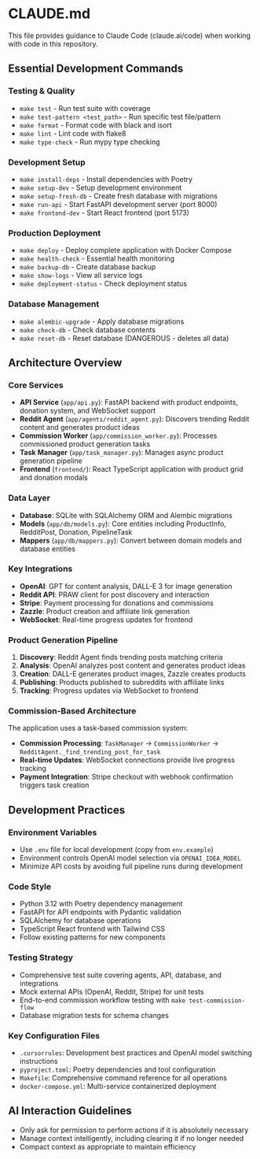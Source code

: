 # CLAUDE.md

This file provides guidance to Claude Code (claude.ai/code) when working with code in this repository.

## Essential Development Commands

### Testing & Quality
- `make test` - Run test suite with coverage
- `make test-pattern <test_path>` - Run specific test file/pattern
- `make format` - Format code with black and isort
- `make lint` - Lint code with flake8
- `make type-check` - Run mypy type checking

### Development Setup
- `make install-deps` - Install dependencies with Poetry
- `make setup-dev` - Setup development environment
- `make setup-fresh-db` - Create fresh database with migrations
- `make run-api` - Start FastAPI development server (port 8000)
- `make frontend-dev` - Start React frontend (port 5173)

### Production Deployment
- `make deploy` - Deploy complete application with Docker Compose
- `make health-check` - Essential health monitoring
- `make backup-db` - Create database backup
- `make show-logs` - View all service logs
- `make deployment-status` - Check deployment status

### Database Management
- `make alembic-upgrade` - Apply database migrations
- `make check-db` - Check database contents
- `make reset-db` - Reset database (DANGEROUS - deletes all data)

## Architecture Overview

### Core Services
- **API Service** (`app/api.py`): FastAPI backend with product endpoints, donation system, and WebSocket support
- **Reddit Agent** (`app/agents/reddit_agent.py`): Discovers trending Reddit content and generates product ideas
- **Commission Worker** (`app/commission_worker.py`): Processes commissioned product generation tasks
- **Task Manager** (`app/task_manager.py`): Manages async product generation pipeline
- **Frontend** (`frontend/`): React TypeScript application with product grid and donation modals

### Data Layer
- **Database**: SQLite with SQLAlchemy ORM and Alembic migrations
- **Models** (`app/db/models.py`): Core entities including ProductInfo, RedditPost, Donation, PipelineTask
- **Mappers** (`app/db/mappers.py`): Convert between domain models and database entities

### Key Integrations
- **OpenAI**: GPT for content analysis, DALL-E 3 for image generation
- **Reddit API**: PRAW client for post discovery and interaction
- **Stripe**: Payment processing for donations and commissions
- **Zazzle**: Product creation and affiliate link generation
- **WebSocket**: Real-time progress updates for frontend

### Product Generation Pipeline
1. **Discovery**: Reddit Agent finds trending posts matching criteria
2. **Analysis**: OpenAI analyzes post content and generates product ideas
3. **Creation**: DALL-E generates product images, Zazzle creates products
4. **Publishing**: Products published to subreddits with affiliate links
5. **Tracking**: Progress updates via WebSocket to frontend

### Commission-Based Architecture
The application uses a task-based commission system:
- **Commission Processing**: `TaskManager` → `CommissionWorker` → `RedditAgent._find_trending_post_for_task`
- **Real-time Updates**: WebSocket connections provide live progress tracking
- **Payment Integration**: Stripe checkout with webhook confirmation triggers task creation

## Development Practices

### Environment Variables
- Use `.env` file for local development (copy from `env.example`)
- Environment controls OpenAI model selection via `OPENAI_IDEA_MODEL`
- Minimize API costs by avoiding full pipeline runs during development

### Code Style
- Python 3.12 with Poetry dependency management
- FastAPI for API endpoints with Pydantic validation
- SQLAlchemy for database operations
- TypeScript React frontend with Tailwind CSS
- Follow existing patterns for new components

### Testing Strategy
- Comprehensive test suite covering agents, API, database, and integrations
- Mock external APIs (OpenAI, Reddit, Stripe) for unit tests
- End-to-end commission workflow testing with `make test-commission-flow`
- Database migration tests for schema changes

### Key Configuration Files
- `.cursorrules`: Development best practices and OpenAI model switching instructions
- `pyproject.toml`: Poetry dependencies and tool configuration
- `Makefile`: Comprehensive command reference for all operations
- `docker-compose.yml`: Multi-service containerized deployment

## AI Interaction Guidelines
- Only ask for permission to perform actions if it is absolutely necessary
- Manage context intelligently, including clearing it if no longer needed
- Compact context as appropriate to maintain efficiency